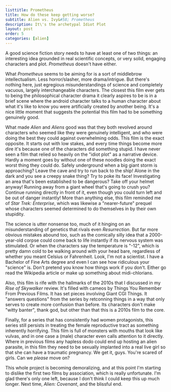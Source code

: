 ```yaml
---
listtitle: Prometheus
title: How do these keep getting worse?
subtitle: Alien vs. Ivy&#58; Prometheus
description: It\'s the archetypal Idiot Plot
layout: post
order: 5
categories: [alien]
---
```

<p>A good science fiction story needs to have at least one of two things: an interesting idea grounded in real scientific concepts, or very solid, engaging characters and plot. <em>Prometheus</em> doesn&#39;t have either. </p>
<p>What <em>Prometheus</em> seems to be aiming for is a sort of middlebrow intellectualism. Less horror/slasher, more drama/intrigue. But there&#39;s nothing here, just egregious misunderstandings of science and completely vacuous, largely interchangeable characters. The closest this film ever gets to being the philosophical character drama it clearly aspires to be is in a brief scene where the android character talks to a human character about what it&#39;s like to know you were artificially created by another being. It&#39;s a nice little moment that suggests the potential this film had to be something genuinely good.</p>
<p>What made <em>Alien</em> and <em>Aliens</em> good was that they both revolved around characters who seemed like they were genuinely intelligent, and who were doing the best they could against overwhelming odds. This film is the exact opposite. It starts out with low stakes, and every time things become more dire it&#39;s because one of the characters did something stupid. I have never seen a film that relied so heavily on the &quot;idiot plot&quot; as a narrative device. Hardly a moment goes by without one of these noodles doing the exact worst thing they could do. Safely underground when a big giant storm is approaching? Leave the cave and try to run back to the ship! Alone in the dark and you see a creepy snake thing? Try to poke its face! Investigating an area that&#39;s been established to be dangerous? Take off your helmet anyway! Running away from a giant wheel that&#39;s going to crush you? Continue running directly in front of it, even though you could turn left and be out of danger instantly! More than anything else, this film reminded me of <em>Star Trek: Enterprise</em>, which was likewise a &quot;nearer-future&quot; prequel whose characters seemed determined to do themselves in by their own stupidity. </p>
<p>The science is utter nonsense too, much of it hinging on an misunderstanding of genetics that rivals even <em>Resurrection</em>. But far more obvious mistakes abound too, such as the comically silly idea that a 2000-year-old corpse could come back to life instantly if its nervous system was stimulated. Or when the characters say the temperature is &quot;-12&quot;, which is pretty damn cold to be walking around with your head bare, regardless of whether you meant Celsius or Fahrenheit. Look, I&#39;m not a scientist. I have a Bachelor of Fine Arts degree and even I can see how ridiculous your &quot;science&quot; is. Don&#39;t pretend you know how things work if you don&#39;t. Either go read the Wikipedia article or make up something about midi-chlorians. </p>
<p>Also, this film is rife with the hallmarks of the 2010s that I discussed in my <em>Rise of Skywalker</em> review. It&#39;s filled with cameos by Things You Remember From Previous Films. It has set pieces involving Giant CGI Things. It &quot;answers questions&quot; from the series by retconning things in a way that only serves to create more confusion than before. Its characters don&#39;t make &quot;witty banter&quot;, thank god, but other than that this is a 2010s film to the core. </p>
<p>Finally, for a series that has consistently had women protagonists, this series still persists in treating the female reproductive tract as something inherently horrifying. This film is full of monsters with mouths that look like vulvas, and in one case a (male) character even calls attention to it directly. Where in previous films any hapless dodo could end up hosting an alien parasite, in this film they need to be sexually implanted into a real live girl so that she can have a traumatic pregnancy. We get it, guys. You&#39;re scared of girls. Can we <em>please</em> move on?</p>
<p>This whole project is becoming demoralizing, and at this point I&#39;m starting to dislike the first two films by association, which is really unfortunate. I&#39;m glad there&#39;s only one left, because I don&#39;t think I could keep this up much longer. Next time, <em>Alien: Covenant</em>, and the blissful end. </p>